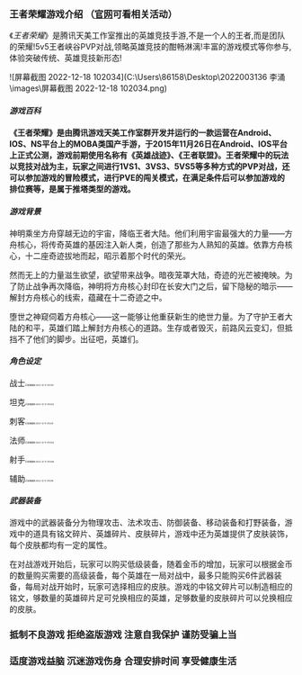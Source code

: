 ### 王者荣耀游戏介绍   （[官网](https://pvp.qq.com/)可看相关活动）

《*王者荣耀*》是腾讯天美工作室推出的英雄竞技手游,不是一个人的王者,而是团队的荣耀!5v5王者峡谷PVP对战,领略英雄竞技的酣畅淋漓!丰富的游戏模式等你参与,体验突破传统、英雄竞技新形态!

![屏幕截图 2022-12-18 102034](C:\Users\86158\Desktop\2022003136 李涌\images\屏幕截图 2022-12-18 102034.png)



#### ***游戏百科***

#### 《王者荣耀》是由腾讯游戏天美工作室群开发并运行的一款运营在Android、IOS、NS平台上的MOBA类国产手游，于2015年11月26日在Android、IOS平台上正式公测，游戏前期使用名称有《英雄战迹》、《王者联盟》。王者荣耀中的玩法以竞技对战为主，玩家之间进行1VS1、3VS3、5VS5等多种方式的PVP对战，还可以参加游戏的冒险模式，进行PVE的闯关模式，在满足条件后可以参加游戏的排位赛等，是属于推塔类型的游戏。



#### ***游戏背景***

神明乘坐方舟穿越无边的宇宙，降临王者大陆。他们利用宇宙最强大的力量——方舟核心，将传奇英雄的基因注入新人类，创造了那些为人熟知的英雄。依靠方舟核心，十二座奇迹拔地而起，昭示着那个时代的荣光。

然而无上的力量滋生欲望，欲望带来战争。暗夜笼罩大陆，奇迹的光芒被掩映。为了防止战争再次降临，神明将方舟核心封印在长安大门之后，留下隐秘的暗示——解封方舟核心的线索，蕴藏在十二奇迹之中。

堕世之神窥伺着方舟核心——这一能够让他重获新生的绝世力量。为了守护王者大陆的和平，英雄们踏上解封方舟核心的道路。生存或者毁灭，前路风云变幻，但抵挡不了他们的脚步。出征吧，英雄们。



#### ***角色设定***

战士<img src="C:\Users\86158\Desktop\2022003136 李涌\images\屏幕截图 2022-12-17 210337.png" alt="屏幕截图 2022-12-17 210337" style="zoom:25%;" />

坦克<img src="C:\Users\86158\Desktop\2022003136 李涌\images\屏幕截图 2022-12-17 210423.png" alt="屏幕截图 2022-12-17 210423" style="zoom:25%;" />

刺客<img src="C:\Users\86158\Desktop\2022003136 李涌\images\屏幕截图 2022-12-17 210441.png" alt="屏幕截图 2022-12-17 210441" style="zoom:25%;" />

法师<img src="C:\Users\86158\Desktop\2022003136 李涌\images\屏幕截图 2022-12-17 210303.png" alt="屏幕截图 2022-12-17 210303" style="zoom:25%;" />

射手<img src="C:\Users\86158\Desktop\2022003136 李涌\images\屏幕截图 2022-12-17 210458.png" alt="屏幕截图 2022-12-17 210458" style="zoom:25%;" />

辅助<img src="C:\Users\86158\Desktop\2022003136 李涌\images\屏幕截图 2022-12-17 210516.png" alt="屏幕截图 2022-12-17 210516" style="zoom:25%;" />





#### ***武器装备***

游戏中的武器装备分为物理攻击、法术攻击、防御装备、移动装备和打野装备，游戏中的道具有铭文碎片、英雄碎片、皮肤碎片，游戏中还为英雄提供了皮肤装饰，每个皮肤都均有一定的属性。

在对战游戏开始后，玩家可以购买低级装备，随着金币的增加，玩家可以根据金币的数量购买需要的高级装备，每个英雄在一局对战中，最多只能购买6件武器装备，每局对战开始时，玩家可选择相应的皮肤。游戏的中铭文碎片可以制造相应的铭文，够数量的英雄碎片足可兑换相应的英雄，足够数量的皮肤碎片可以兑换相应的皮肤。



### **抵制不良游戏 拒绝盗版游戏 注意自我保护 谨防受骗上当**

### **适度游戏益脑 沉迷游戏伤身 合理安排时间 享受健康生活**

